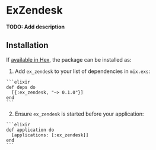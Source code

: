 # ExZendesk

**TODO: Add description**

## Installation

If [available in Hex](https://hex.pm/docs/publish), the package can be installed as:

  1. Add `ex_zendesk` to your list of dependencies in `mix.exs`:

    ```elixir
    def deps do
      [{:ex_zendesk, "~> 0.1.0"}]
    end
    ```

  2. Ensure `ex_zendesk` is started before your application:

    ```elixir
    def application do
      [applications: [:ex_zendesk]]
    end
    ```

